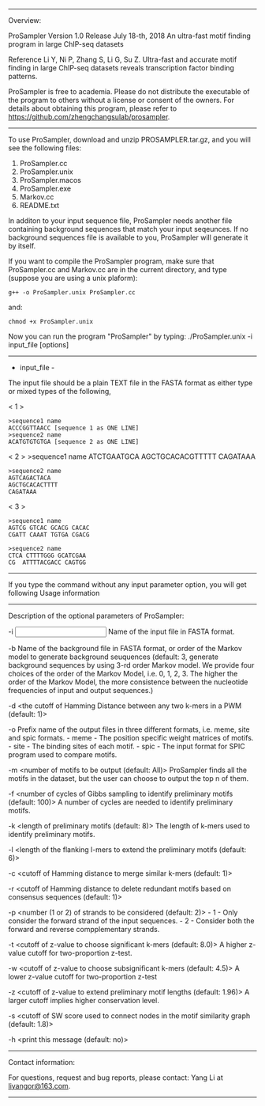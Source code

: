**************************************************************************************************

Overview:

ProSampler
Version 1.0
Release July 18-th, 2018
An ultra-fast motif finding program in large ChIP-seq datasets

Reference
Li Y, Ni P, Zhang S, Li G, Su Z. Ultra-fast and accurate motif finding in large ChIP-seq datasets
 reveals transcription factor binding patterns.

ProSampler is free to academia. Please do not distribute the executable of the program to others 
without a license or consent of the owners. For details about obtaining this program, please refer 
to https://github.com/zhengchangsulab/prosampler.

**************************************************************************************************

To use ProSampler, download and unzip PROSAMPLER.tar.gz, and you will see the following files:

1. ProSampler.cc
2. ProSampler.unix
3. ProSampler.macos
4. ProSampler.exe
5. Markov.cc
6. README.txt

In additon to your input sequence file, ProSampler needs another file containing background 
sequences that match your input seqeunces. If no background sequences file is available to you, 
ProSampler will generate it by itself.

If you want to compile the ProSampler program, make sure that
ProSampler.cc and Markov.cc are in the current directory, and type 
(suppose you are using a unix plaform):
	
	g++ -o ProSampler.unix ProSampler.cc

and:

	chmod +x ProSampler.unix

Now you can run the program "ProSampler" by typing:
./ProSampler.unix -i input_file [options]

***************************************************************************************************

- input_file - 

The input file should be a plain TEXT file in the FASTA format as either type
or mixed types of the following,
 
< 1 >

	>sequence1 name
	ACCCGGTTAACC [sequence 1 as ONE LINE]
	>sequence2 name
	ACATGTGTGTGA [sequence 2 as ONE LINE]


< 2 >
	>sequence1 name
	ATCTGAATGCA
	AGCTGCACACGTTTTT
	CAGATAAA

	>sequence2 name
	AGTCAGACTACA
	AGCTGCACACTTTT
	CAGATAAA

< 3 >

	>sequence1 name
	AGTCG GTCAC GCACG CACAC
	CGATT CAAAT TGTGA CGACG

	>sequence2 name
	CTCA CTTTTGGG GCATCGAA
	CG  ATTTTACGACC CAGTGG

***************************************************************************************************

If you type the command without any input parameter option, you will
get following Usage information

****************************************************************************************************

Description of the optional parameters of ProSampler:

-i	<input file path>
	Name of the input file in FASTA format.

-b	<background file path>
	Name of the background file in FASTA format, 
	or order of the Markov model to generate background seuquences
	(default: 3, generate background sequences by using 3-rd order Markov model.
	We provide four choices of the order of the Markov Model, i.e. 0, 1, 2, 3.
	The higher the order of the Markov Model, the more consistence between the nucleotide 
	frequencies of input and output sequences.)
	
-d	<the cutoff of Hamming Distance between any two k-mers in a PWM (default: 1)>
	
-o	<prefix of output files>
	Prefix name of the output files in three different formats, i.e.
	meme, site and spic formats.
	- meme - The position specific weight matrices of motifs.
	- site - The binding sites of each motif.
	- spic - The input format for SPIC program used to compare motifs.
	
-m	<number of motifs to be output (default: All)>
    	ProSampler finds all the motifs in the dataset, but the user can 
	choose to output the top n of them.
	
-f	<number of cycles of Gibbs sampling to identify preliminary motifs (default: 100)>
	A number of cycles are needed to identify preliminary motifs.	

-k	<length of preliminary motifs (default: 8)>
	The length of k-mers used to identify preliminary motifs.

-l	<length of the flanking l-mers to extend the preliminary motifs (default: 6)>

-c	<cutoff of Hamming distance to merge similar k-mers (default: 1)>

-r	<cutoff of Hamming distance to delete redundant motifs based on consensus sequences (default: 1)>

-p	<number (1 or 2) of strands to be considered (default: 2)>
	- 1 - Only consider the forward strand of the input sequences.
	- 2 - Consider both the forward and reverse compplementary strands. 
	
-t	<cutoff of z-value to choose significant k-mers (default: 8.0)>
	A higher z-value cutoff for two-proportion z-test.

-w	<cutoff of z-value to choose subsignificant k-mers (default: 4.5)>
	A lower z-value cutoff for two-proportion z-test

-z	<cutoff of z-value to extend preliminary motif lengths (default: 1.96)>
	A larger cutoff implies higher conservation level.

-s	<cutoff of SW score used to connect nodes in the motif similarity graph (default: 1.8)>

-h	<print this message (default: no)>

*****************************************************************************************************

Contact information:

For questions, request and bug reports, please contact:
Yang Li at liyangor@163.com.

******************************************************************************************************
